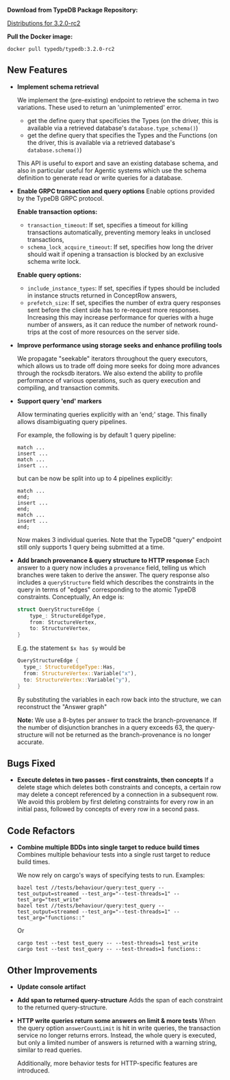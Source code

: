 **Download from TypeDB Package Repository:**

[Distributions for 3.2.0-rc2](https://cloudsmith.io/~typedb/repos/public-release/packages/?q=name%3A%5Etypedb-all+version%3A3.2.0-rc2)

**Pull the Docker image:**

```docker pull typedb/typedb:3.2.0-rc2```


## New Features
- **Implement schema retrieval**
  
  We implement the (pre-existing) endpoint to retrieve the schema in two variations. These used to return an 'unimplemented' error.
  
  - get the define query that specificies the Types (on the driver, this is available via a retrieved database's `database.type_schema()`)
  - get the define query that specifies the Types and the Functions (on the driver, this is available via a retrieved database's `database.schema()`)
  
  This API is useful to export and save an existing database schema, and also in particular useful for Agentic systems which use the schema definition to generate read or write queries for a database.
  
  
- **Enable GRPC transaction and query options**
  Enable options provided by the TypeDB GRPC protocol.
  
  **Enable transaction options:**
  * `transaction_timeout`: If set, specifies a timeout for killing transactions automatically, preventing memory leaks in unclosed transactions,
  * `schema_lock_acquire_timeout`: If set, specifies how long the driver should wait if opening a transaction is blocked by an exclusive schema write lock. 
  
  **Enable query options:**
  * `include_instance_types`: If set, specifies if types should be included in instance structs returned in ConceptRow answers,
  * `prefetch_size`: If set, specifies the number of extra query responses sent before the client side has to re-request more responses. Increasing this may increase performance for queries with a huge number of answers, as it can reduce the number of network round-trips at the cost of more resources on the server side.
  
  
- **Improve performance using storage seeks and enhance profiling tools**
  
  We propagate "seekable" iterators throughout the query executors, which allows us to trade off doing more seeks for doing more advances through the rocksdb iterators. We also extend the ability to profile performance of various operations, such as query execution and compiling, and transaction commits.


- **Support query 'end' markers**

  Allow terminating queries explicitly with an 'end;' stage. This finally allows disambiguating query pipelines.

  For example, the following is by default 1 query pipeline:
  ```
  match ...
  insert ...
  match ...
  insert ...
  ```

  but can be now be split into up to 4 pipelines explicitly:
  ```
  match ...
  end;
  insert ...
  end;
  match ...
  insert ...
  end;
  ```
  Now makes 3 individual queries. Note that the TypeDB "query" endpoint still only supports 1 query being submitted at a time.


- **Add branch provenance  & query structure to HTTP response**
  Each answer to a query now includes a `provenance` field, telling us which branches were taken to derive the answer.
  The query response also includes a `queryStructure` field which describes the constraints in the query in terms of "edges" corresponding to the atomic TypeDB constraints. Conceptually, An edge is:
  ```rust
  struct QueryStructureEdge {
      type_: StructureEdgeType,
      from: StructureVertex,
      to: StructureVertex,
  }
  ```
  E.g. the statement `$x has $y`  would be
  ```rust
  QueryStructureEdge {
    type_: StructureEdgeType::Has,
    from: StructureVertex::Variable("x"),
    to: StructureVertex::Variable("y"),
  }
  ```
  By substituting the variables in each row back into the structure, we can reconstruct the "Answer graph"

  **Note:** We use a 8-bytes per answer to track the branch-provenance. If the number of disjunction branches in a query exceeds 63, the query-structure will not be returned as the branch-provenance is no longer accurate.


## Bugs Fixed
- **Execute deletes in two passes - first constraints, then concepts**
  If a delete stage which deletes both constraints and concepts, a certain row may delete a concept referenced by a connection in a subsequent row. We avoid this problem by first deleting constraints for every row in an initial pass, followed by concepts of every row in a second pass.
  
  

## Code Refactors
- **Combine multiple BDDs into single target to reduce build times**
  Combines multiple behaviour tests into a single rust target to reduce build times.
  
  We now rely on cargo's ways of specifying tests to run. Examples:
  ```
  bazel test //tests/behaviour/query:test_query --test_output=streamed --test_arg="--test-threads=1" --test_arg="test_write"
  bazel test //tests/behaviour/query:test_query --test_output=streamed --test_arg="--test-threads=1" --test_arg="functions::"
  ```
  Or
  ```
  cargo test --test test_query -- --test-threads=1 test_write
  cargo test --test test_query -- --test-threads=1 functions::
  ```
  

## Other Improvements
- **Update console artifact**

- **Add span to returned query-structure**
  Adds the span of each constraint to the returned query-structure.
  
  
- **HTTP write queries return some answers on limit & more tests**
  When the query option `answerCountLimit` is hit in write queries, the transaction service no longer returns errors. Instead, the whole query is executed, but only a limited number of answers is returned with a warning string, similar to read queries.
  
  Additionally, more behavior tests for HTTP-specific features are introduced.
  
  
